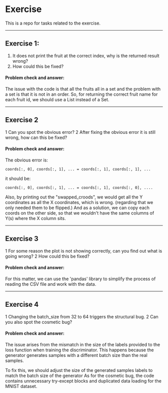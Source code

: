 ﻿# Exercise
This is a repo for tasks related to the exercise.

---------
## Exercise 1: 

1.   It does not print the fruit at the correct index, why is the returned result wrong?
2.   How could this be fixed?

#### Problem check and answer: 

The issue with the code is that all the fruits all in a set and the problem with a set is that it is not in an order. So, for returning the correct fruit name for each fruit id, we should use a List instead of a Set.

--------
## Exercise 2 

1   Can you spot the obvious error?
2   After fixing the obvious error it is still wrong, how can this be fixed?

#### Problem check and answer: 

The obvious error is:

 ```coords[:, 0], coords[:, 1], ... = coords[:, 1], coords[:, 1], ... ```

it should be:

 ```coords[:, 0], coords[:, 1], ... = coords[:, 1], coords[:, 0], ....```

Also, by printing out the "swapped_croods", we would get all the Y coordinates as all the X coordinates, which is wrong. (regarding that we only needed them to be flipped.)
And as a solution, we can copy each coords on the other side, so that we wouldn't have the same columns of Y(s) where the X column sits.

-------
## Exercise 3

1   For some reason the plot is not showing correctly, can you find out what is going wrong?
2   How could this be fixed?

#### Problem check and answer: 

For this matter, we can use the 'pandas' library to simplify the process of reading the CSV file and work with the data.

-------
## Exercise 4

1   Changing the batch_size from 32 to 64 triggers the structural bug.
2   Can you also spot the cosmetic bug?

#### Problem check and answer: 

The issue arises from the mismatch in the size of the labels provided to the loss function when training the discriminator. This happens because the generator generates samples with a different batch size than the real samples.

To fix this, we should adjust the size of the generated samples labels to match the batch size of the generator
As for the cosmetic bug, the code contains unnecessary try-except blocks and duplicated data loading for the MNIST dataset.
